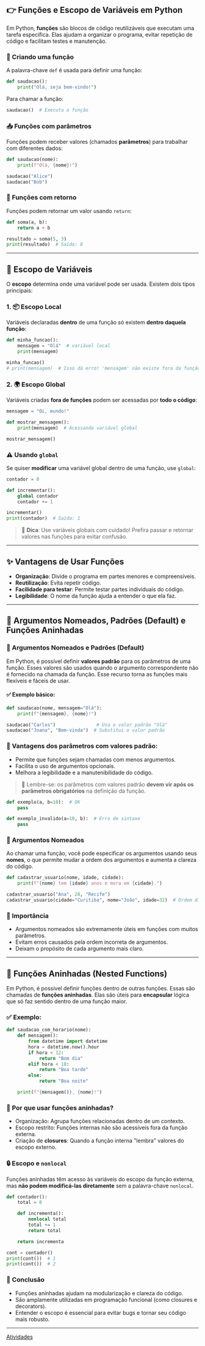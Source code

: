 ## 👉 Funções e Escopo de Variáveis em Python

Em Python, **funções** são blocos de código reutilizáveis que executam uma tarefa específica. Elas ajudam a organizar o programa, evitar repetição de código e facilitam testes e manutenção.

### 💪 Criando uma função

A palavra-chave `def` é usada para definir uma função:

```python
def saudacao():
    print("Olá, seja bem-vindo!")
```

Para chamar a função:

```python
saudacao()  # Executa a função
```

### 📥 Funções com parâmetros

Funções podem receber valores (chamados **parâmetros**) para trabalhar com diferentes dados:

```python
def saudacao(nome):
    print(f"Olá, {nome}!")

saudacao("Alice")
saudacao("Bob")
```

### 🔁 Funções com retorno

Funções podem retornar um valor usando `return`:

```python
def soma(a, b):
    return a + b

resultado = soma(5, 3)
print(resultado)  # Saída: 8
```

---

## 🎯 Escopo de Variáveis

O **escopo** determina onde uma variável pode ser usada. Existem dois tipos principais:

### 1. 📦 Escopo Local

Variáveis declaradas **dentro** de uma função só existem **dentro daquela função**:

```python
def minha_funcao():
    mensagem = "Olá"  # variável local
    print(mensagem)

minha_funcao()
# print(mensagem)  # Isso dá erro! 'mensagem' não existe fora da função
```

### 2. 🌍 Escopo Global

Variáveis criadas **fora de funções** podem ser acessadas por **todo o código**:

```python
mensagem = "Oi, mundo!"

def mostrar_mensagem():
    print(mensagem)  # Acessando variável global

mostrar_mensagem()
```

### ⚠️ Usando `global`

Se quiser **modificar** uma variável global dentro de uma função, use `global`:

```python
contador = 0

def incrementar():
    global contador
    contador += 1

incrementar()
print(contador)  # Saída: 1
```

> 🧐 **Dica**: Use variáveis globais com cuidado! Prefira passar e retornar valores nas funções para evitar confusão.

---

## ✨ Vantagens de Usar Funções

- **Organização**: Divide o programa em partes menores e compreensíveis.
- **Reutilização**: Evita repetir código.
- **Facilidade para testar**: Permite testar partes individuais do código.
- **Legibilidade**: O nome da função ajuda a entender o que ela faz.

---



## 🧠 Argumentos Nomeados, Padrões (Default) e Funções Aninhadas

### 🔸 Argumentos Nomeados e Padrões (Default)

Em Python, é possível definir **valores padrão** para os parâmetros de uma função. Esses valores são usados quando o argumento correspondente não é fornecido na chamada da função. Esse recurso torna as funções mais flexíveis e fáceis de usar.

#### ✅ Exemplo básico:
```python
def saudacao(nome, mensagem="Olá"):
    print(f"{mensagem}, {nome}!")

saudacao("Carlos")               # Usa o valor padrão "Olá"
saudacao("Joana", "Bem-vinda")  # Substitui o valor padrão
```

### 📌 Vantagens dos parâmetros com valores padrão:
- Permite que funções sejam chamadas com menos argumentos.
- Facilita o uso de argumentos opcionais.
- Melhora a legibilidade e a manutenibilidade do código.

> 🧠 Lembre-se: os parâmetros com valores padrão **devem vir após os parâmetros obrigatórios** na definição da função.

```python
def exemplo(a, b=10):  # OK
    pass

def exemplo_invalido(a=10, b):  # Erro de sintaxe
    pass
```

### 🔹 Argumentos Nomeados

Ao chamar uma função, você pode especificar os argumentos usando seus **nomes**, o que permite mudar a ordem dos argumentos e aumenta a clareza do código.

```python
def cadastrar_usuario(nome, idade, cidade):
    print(f"{nome} tem {idade} anos e mora em {cidade}.")

cadastrar_usuario("Ana", 28, "Recife")
cadastrar_usuario(cidade="Curitiba", nome="João", idade=32)  # Ordem diferente
```

### 🎯 Importância
- Argumentos nomeados são extremamente úteis em funções com muitos parâmetros.
- Evitam erros causados pela ordem incorreta de argumentos.
- Deixam o propósito de cada argumento mais claro.

---

## 🔁 Funções Aninhadas (Nested Functions)

Em Python, é possível definir funções dentro de outras funções. Essas são chamadas de **funções aninhadas**. Elas são úteis para **encapsular** lógica que só faz sentido dentro de uma função maior.

### ✅ Exemplo:
```python
def saudacao_com_horario(nome):
    def mensagem():
        from datetime import datetime
        hora = datetime.now().hour
        if hora < 12:
            return "Bom dia"
        elif hora < 18:
            return "Boa tarde"
        else:
            return "Boa noite"

    print(f"{mensagem()}, {nome}!")
```

### 🧠 Por que usar funções aninhadas?
- Organização: Agrupa funções relacionadas dentro de um contexto.
- Escopo restrito: Funções internas não são acessíveis fora da função externa.
- Criação de **closures**: Quando a função interna "lembra" valores do escopo externo.

### 🔒 Escopo e `nonlocal`
Funções aninhadas têm acesso às variáveis do escopo da função externa, mas **não podem modificá-las diretamente** sem a palavra-chave `nonlocal`.

```python
def contador():
    total = 0

    def incrementa():
        nonlocal total
        total += 1
        return total

    return incrementa

cont = contador()
print(cont())  # 1
print(cont())  # 2
```

### 🎯 Conclusão
- Funções aninhadas ajudam na modularização e clareza do código.
- São amplamente utilizadas em programação funcional (como closures e decorators).
- Entender o escopo é essencial para evitar bugs e tornar seu código mais robusto.

---
[Atividades](funcoes.py)







